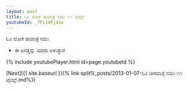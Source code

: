 ```yaml
---
layout: post
title: ಓಂ ಲೋಕ ಡಯಾತ್ರೆ ನಮಃ ೧೧ ಟೈಮ್ಸ್
youtubeId: _7PcJdPjdiw
---
```

 
 
 ಓಂ ಲೋಕ ಡಯಾತ್ರೆ ನಮಃ  
 
 -  ಈ ಜಗತ್ತನ್ನು ಯಾರು ಆಳುತ್ತಾರೆ 
 
  
 
  
 
 
 
 
 
 


{% include youtubePlayer.html id=page.youtubeId %}
 
[Next]({{ site.baseurl }}{% link  split1/_posts/2013-01-07-ಓಂ ಚೀರವಾಸ್ಸೆ ನಮಃ ೧೧ ಟೈಮ್ಸ್.md%})
 
